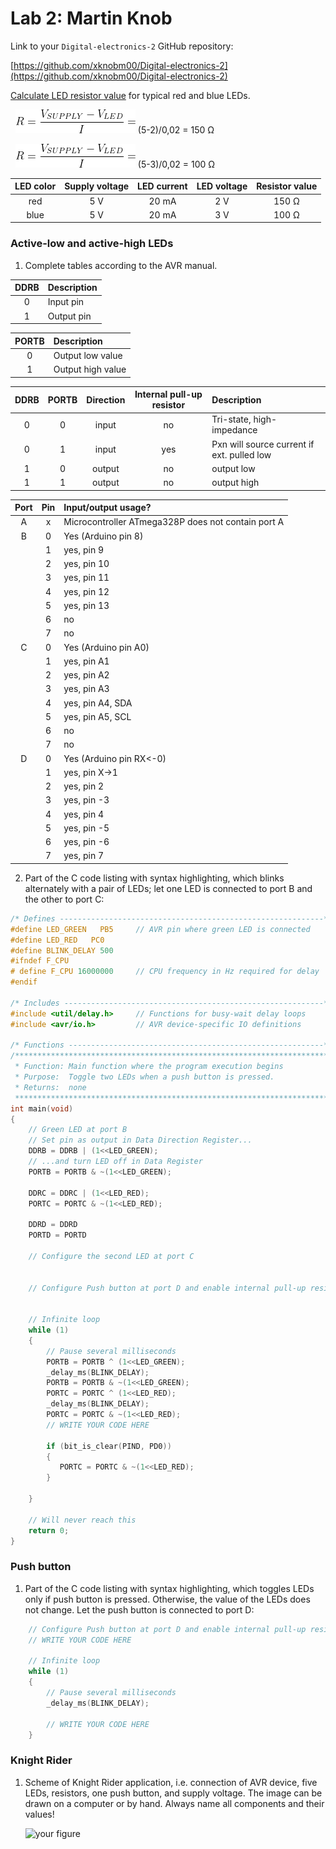 
# Lab 2: Martin Knob

Link to your `Digital-electronics-2` GitHub repository:

   [https://github.com/xknobm00/Digital-electronics-2](https://github.com/xknobm00/Digital-electronics-2)


 [Calculate LED resistor value](https://electronicsclub.info/leds.htm) for typical red and blue LEDs.

&nbsp;
![ohms law](Images/ohms_law.png)  (5-2)/0,02 = 150 Ω
&nbsp;

&nbsp;
![ohms law](Images/ohms_law.png)  (5-3)/0,02 = 100 Ω
&nbsp;

| **LED color** | **Supply voltage** | **LED current** | **LED voltage** | **Resistor value** |
| :-: | :-: | :-: | :-: | :-: |
| red | 5&nbsp;V | 20&nbsp;mA | 2&nbsp;V | 150&nbsp;Ω |
| blue | 5&nbsp;V | 20&nbsp;mA | 3&nbsp;V | 100&nbsp;Ω |


### Active-low and active-high LEDs

1. Complete tables according to the AVR manual.

| **DDRB** | **Description** |
| :-: | :-- |
| 0 | Input pin |
| 1 | Output pin |

| **PORTB** | **Description** |
| :-: | :-- |
| 0 | Output low value |
| 1 | Output high value |

| **DDRB** | **PORTB** | **Direction** | **Internal pull-up resistor** | **Description** |
| :-: | :-: | :-: | :-: | :-- |
| 0 | 0 | input | no | Tri-state, high-impedance |
| 0 | 1 | input | yes | Pxn will source current if ext. pulled low |
| 1 | 0 | output | no | output low |
| 1 | 1 | output | no | output high |


| **Port** | **Pin** | **Input/output usage?** |
| :-: | :-: | :-- |
| A | x | Microcontroller ATmega328P does not contain port A |
| B | 0 | Yes (Arduino pin 8) |
|   | 1 | yes, pin 9 |
|   | 2 | yes, pin 10 |
|   | 3 | yes, pin 11 |
|   | 4 | yes, pin 12 |
|   | 5 | yes, pin 13 |
|   | 6 | no |
|   | 7 | no |
| C | 0 | Yes (Arduino pin A0) |
|   | 1 | yes, pin A1 |
|   | 2 | yes, pin A2 |
|   | 3 | yes, pin A3 |
|   | 4 | yes, pin A4, SDA |
|   | 5 | yes, pin A5, SCL |
|   | 6 | no |
|   | 7 | no |
| D | 0 | Yes (Arduino pin RX<-0) |
|   | 1 | yes, pin X->1 |
|   | 2 | yes, pin 2 |
|   | 3 | yes, pin -3 |
|   | 4 | yes, pin 4 |
|   | 5 | yes, pin -5 |
|   | 6 | yes, pin -6 |
|   | 7 | yes, pin 7 |


2. Part of the C code listing with syntax highlighting, which blinks alternately with a pair of LEDs; let one LED is connected to port B and the other to port C:

```c
/* Defines -----------------------------------------------------------*/
#define LED_GREEN   PB5     // AVR pin where green LED is connected
#define LED_RED   PC0
#define BLINK_DELAY 500
#ifndef F_CPU
# define F_CPU 16000000     // CPU frequency in Hz required for delay
#endif

/* Includes ----------------------------------------------------------*/
#include <util/delay.h>     // Functions for busy-wait delay loops
#include <avr/io.h>         // AVR device-specific IO definitions

/* Functions ---------------------------------------------------------*/
/**********************************************************************
 * Function: Main function where the program execution begins
 * Purpose:  Toggle two LEDs when a push button is pressed.
 * Returns:  none
 **********************************************************************/
int main(void)
{
    // Green LED at port B
    // Set pin as output in Data Direction Register...
    DDRB = DDRB | (1<<LED_GREEN);
    // ...and turn LED off in Data Register
    PORTB = PORTB & ~(1<<LED_GREEN);
    
    DDRC = DDRC | (1<<LED_RED);    
    PORTC = PORTC & ~(1<<LED_RED);
    
    DDRD = DDRD
    PORTD = PORTD

    // Configure the second LED at port C


    // Configure Push button at port D and enable internal pull-up resistor


    // Infinite loop
    while (1)
    {
        // Pause several milliseconds
        PORTB = PORTB ^ (1<<LED_GREEN);
        _delay_ms(BLINK_DELAY);
        PORTB = PORTB & ~(1<<LED_GREEN);
        PORTC = PORTC ^ (1<<LED_RED);
        _delay_ms(BLINK_DELAY);
        PORTC = PORTC & ~(1<<LED_RED);       
        // WRITE YOUR CODE HERE
        
        if (bit_is_clear(PIND, PD0))
        {
           PORTC = PORTC & ~(1<<LED_RED); 
        }
        
    }

    // Will never reach this
    return 0;
}
```


### Push button

1. Part of the C code listing with syntax highlighting, which toggles LEDs only if push button is pressed. Otherwise, the value of the LEDs does not change. Let the push button is connected to port D:

```c
    // Configure Push button at port D and enable internal pull-up resistor
    // WRITE YOUR CODE HERE

    // Infinite loop
    while (1)
    {
        // Pause several milliseconds
        _delay_ms(BLINK_DELAY);

        // WRITE YOUR CODE HERE
    }
```


### Knight Rider

1. Scheme of Knight Rider application, i.e. connection of AVR device, five LEDs, resistors, one push button, and supply voltage. The image can be drawn on a computer or by hand. Always name all components and their values!

   ![your figure]()
